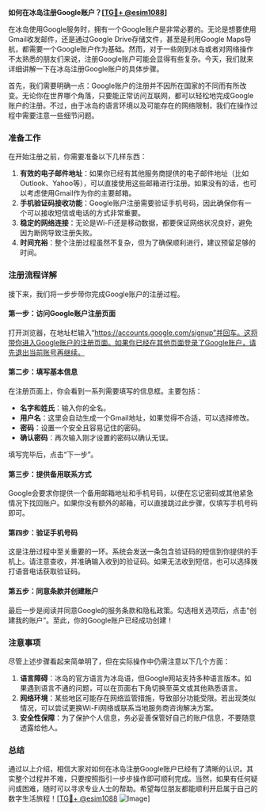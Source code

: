 **如何在冰岛注册Google账户？[[TG💪+ @esim1088](https://t.me/s/esim1088)]**

在冰岛使用Google服务时，拥有一个Google账户是非常必要的。无论是想要使用Gmail收发邮件，还是通过Google Drive存储文件，甚至是利用Google Maps导航，都需要一个Google账户作为基础。然而，对于一些刚到冰岛或者对网络操作不太熟悉的朋友们来说，注册Google账户可能会显得有些复杂。今天，我们就来详细讲解一下在冰岛注册Google账户的具体步骤。

首先，我们需要明确一点：Google账户的注册并不因所在国家的不同而有所改变。无论你在世界哪个角落，只要能正常访问互联网，都可以轻松地完成Google账户的注册。不过，由于冰岛的语言环境以及可能存在的网络限制，我们在操作过程中需要注意一些细节问题。

### 准备工作

在开始注册之前，你需要准备以下几样东西：

1. **有效的电子邮件地址**：如果你已经有其他服务商提供的电子邮件地址（比如Outlook、Yahoo等），可以直接使用这些邮箱进行注册。如果没有的话，也可以考虑使用Gmail作为你的主要邮箱。
2. **手机验证码接收功能**：Google账户注册需要验证手机号码，因此确保你有一个可以接收短信或电话的方式非常重要。
3. **稳定的网络连接**：无论是Wi-Fi还是移动数据，都要保证网络状况良好，避免因为断网导致注册失败。
4. **时间充裕**：整个注册过程虽然不复杂，但为了确保顺利进行，建议预留足够的时间。

### 注册流程详解

接下来，我们将一步步带你完成Google账户的注册过程。

#### 第一步：访问Google账户注册页面

打开浏览器，在地址栏输入“https://accounts.google.com/signup”并回车。这将带你进入Google账户的注册页面。如果你已经在其他页面登录了Google账户，请先退出当前账号再继续。

#### 第二步：填写基本信息

在注册页面上，你会看到一系列需要填写的信息框。主要包括：

- **名字和姓氏**：输入你的全名。
- **用户名**：这里会自动生成一个Gmail地址，如果觉得不合适，可以选择修改。
- **密码**：设置一个安全且容易记住的密码。
- **确认密码**：再次输入刚才设置的密码以确认无误。

填写完毕后，点击“下一步”。

#### 第三步：提供备用联系方式

Google会要求你提供一个备用邮箱地址和手机号码，以便在忘记密码或其他紧急情况下找回账户。如果你没有额外的邮箱，可以直接跳过此步骤，仅填写手机号码即可。

#### 第四步：验证手机号码

这是注册过程中至关重要的一环。系统会发送一条包含验证码的短信到你提供的手机上。请注意查收，并准确输入收到的验证码。如果无法收到短信，也可以选择拨打语音电话获取验证码。

#### 第五步：同意条款并创建账户

最后一步是阅读并同意Google的服务条款和隐私政策。勾选相关选项后，点击“创建我的账户”。至此，你的Google账户已经成功创建！

### 注意事项

尽管上述步骤看起来简单明了，但在实际操作中仍需注意以下几个方面：

1. **语言障碍**：冰岛的官方语言为冰岛语，但Google网站支持多种语言版本。如果遇到语言不通的问题，可以在页面右下角切换至英文或其他熟悉语言。
2. **网络环境**：某些地区可能存在网络监管措施，导致部分功能受限。若出现类似情况，可以尝试更换Wi-Fi网络或联系当地服务商咨询解决方案。
3. **安全性保障**：为了保护个人信息，务必妥善保管好自己的账户信息，不要随意透露给他人。

### 总结

通过以上介绍，相信大家对如何在冰岛注册Google账户已经有了清晰的认识。其实整个过程并不难，只要按照指引一步步操作即可顺利完成。当然，如果有任何疑问或困难，随时可以寻求专业人士的帮助。希望每位朋友都能顺利开启属于自己的数字生活旅程！[[TG💪+ @esim1088](https://t.me/s/esim1088) ![Image](https://i.postimg.cc/4NQfJmqS/Snipaste-2025-05-13-00-14-12.png)]